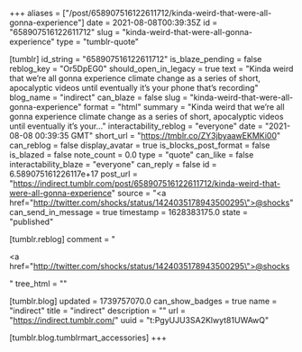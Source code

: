 +++
aliases = ["/post/658907516122611712/kinda-weird-that-were-all-gonna-experience"]
date = 2021-08-08T00:39:35Z
id = "658907516122611712"
slug = "kinda-weird-that-were-all-gonna-experience"
type = "tumblr-quote"

[tumblr]
id_string = "658907516122611712"
is_blaze_pending = false
reblog_key = "Or5DpEG0"
should_open_in_legacy = true
text = "Kinda weird that we’re all gonna experience climate change as a series of short, apocalyptic videos until eventually it’s your phone that’s recording"
blog_name = "indirect"
can_blaze = false
slug = "kinda-weird-that-were-all-gonna-experience"
format = "html"
summary = "Kinda weird that we’re all gonna experience climate change as a series of short, apocalyptic videos until eventually it’s your..."
interactability_reblog = "everyone"
date = "2021-08-08 00:39:35 GMT"
short_url = "https://tmblr.co/ZY3jbyaawEKMKi00"
can_reblog = false
display_avatar = true
is_blocks_post_format = false
is_blazed = false
note_count = 0.0
type = "quote"
can_like = false
interactability_blaze = "everyone"
can_reply = false
id = 6.589075161226117e+17
post_url = "https://indirect.tumblr.com/post/658907516122611712/kinda-weird-that-were-all-gonna-experience"
source = "<a href=\"http://twitter.com/shocks/status/1424035178943500295\">@shocks</a>"
can_send_in_message = true
timestamp = 1628383175.0
state = "published"

[tumblr.reblog]
comment = "<p><a href=\"http://twitter.com/shocks/status/1424035178943500295\">@shocks</a></p>"
tree_html = ""

[tumblr.blog]
updated = 1739757070.0
can_show_badges = true
name = "indirect"
title = "indirect"
description = ""
url = "https://indirect.tumblr.com/"
uuid = "t:PgyUJU3SA2Klwyt81UWAwQ"

[tumblr.blog.tumblrmart_accessories]
+++
